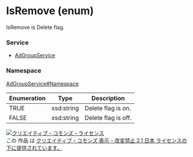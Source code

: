 # IsRemove (enum)
IsRemove is Delete flag.

### Service
+ [AdGroupService](../../services/AdGroupService.md)

### Namespace
[AdGroupService#Namespace](../../services/AdGroupService.md#namespace)

| Enumeration | Type | Description |
|---|---|---|
| TRUE| xsd:string| Delete flag is on. |
| FALSE| xsd:string| Delete flag is off.  |

<a rel="license" href="http://creativecommons.org/licenses/by-nd/2.1/jp/"><img alt="クリエイティブ・コモンズ・ライセンス" style="border-width:0" src="https://i.creativecommons.org/l/by-nd/2.1/jp/88x31.png" /></a><br />この 作品 は <a rel="license" href="http://creativecommons.org/licenses/by-nd/2.1/jp/">クリエイティブ・コモンズ 表示 - 改変禁止 2.1 日本 ライセンスの下に提供されています。</a>
